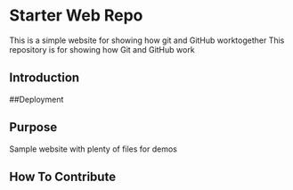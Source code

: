 # Starter Web Repo
This is a simple website for showing how git and GitHub worktogether
This repository is for showing how Git and GitHub work

## Introduction 

##Deployment 


## Purpose

Sample website with plenty of files for demos

## How To Contribute
